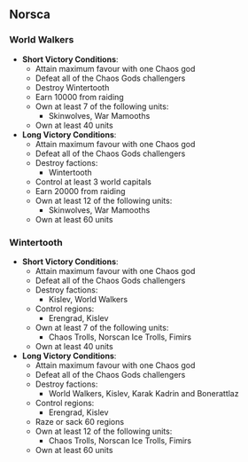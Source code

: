 ## Norsca

### World Walkers

* **Short Victory Conditions**:
	* Attain maximum favour with one Chaos god
	* Defeat all of the Chaos Gods challengers
	* Destroy Wintertooth
	* Earn 10000 from raiding
	* Own at least 7 of the following units:
	    * Skinwolves, War Mamooths
	* Own at least 40 units
* **Long Victory Conditions**:
	* Attain maximum favour with one Chaos god
	* Defeat all of the Chaos Gods challengers
	* Destroy factions:
	    * Wintertooth
	* Control at least 3 world capitals
	* Earn 20000 from raiding
	* Own at least 12 of the following units:
	    * Skinwolves, War Mamooths
	* Own at least 60 units

### Wintertooth

* **Short Victory Conditions**:
	* Attain maximum favour with one Chaos god
	* Defeat all of the Chaos Gods challengers
	* Destroy factions:
	    * Kislev, World Walkers
	* Control regions:
	    * Erengrad, Kislev
	* Own at least 7 of the following units:
	    * Chaos Trolls, Norscan Ice Trolls, Fimirs
	* Own at least 40 units
* **Long Victory Conditions**:
	* Attain maximum favour with one Chaos god
	* Defeat all of the Chaos Gods challengers
	* Destroy factions:
	    * World Walkers, Kislev, Karak Kadrin and Bonerattlaz
	* Control regions:
	    * Erengrad, Kislev
	* Raze or sack 60 regions
	* Own at least 12 of the following units:
	    * Chaos Trolls, Norscan Ice Trolls, Fimirs
	* Own at least 60 units
